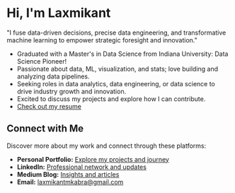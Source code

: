 # Hi, I'm Laxmikant

"I fuse data-driven decisions, precise data engineering, and transformative machine learning to empower strategic foresight and innovation."

- Graduated with a Master's in Data Science from Indiana University: Data Science Pioneer!
- Passionate about data, ML, visualization, and stats; love building and analyzing data pipelines.
- Seeking roles in data analytics, data engineering, or data science to drive industry growth and innovation.
- Excited to discuss my projects and explore how I can contribute.
- [Check out my resume](https://drive.google.com/file/d/10xupzqO9jOQMmNlTFzxYsoVmvhhHnu3X/preview)

## Connect with Me

Discover more about my work and connect through these platforms:

- **Personal Portfolio:** [Explore my projects and journey](https://laxmikantkabra.github.io/portfolio/)
- **LinkedIn:** [Professional network and updates](https://www.linkedin.com/in/laxmikant-kabra/)
- **Medium Blog:** [Insights and articles](https://medium.com/@laxmikantmkabra)
- **Email:** laxmikantmkabra@gmail.com
